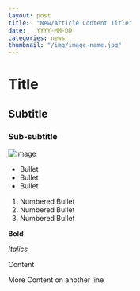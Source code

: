 ```yaml
---
layout: post
title:  "New/Article Content Title"
date:   YYYY-MM-DD
categories: news
thumbnail: "/img/image-name.jpg"
---
```


# Title

## Subtitle

### Sub-subtitle

![image](/img/image-name.jpg)

- Bullet 
- Bullet
- Bullet

1. Numbered Bullet
2. Numbered Bullet
3. Numbered Bullet

**Bold**

_Italics_

Content 

More Content on another line



